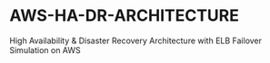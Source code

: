 # AWS-HA-DR-ARCHITECTURE
High Availability &amp; Disaster Recovery Architecture with ELB Failover Simulation on AWS
